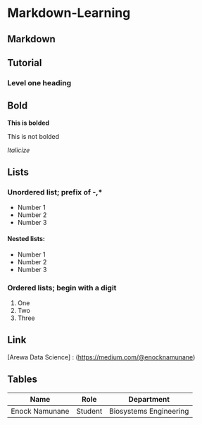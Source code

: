 # Markdown-Learning
## Markdown

## Tutorial
### Level one heading
## Bold
**This is bolded**

This is not bolded

_Italicize_

## Lists
### Unordered list; prefix of -,*
- Number 1
- Number 2
- Number 3

#### Nested lists:
* Number 1
* Number 2
* Number 3

### Ordered lists; begin with a digit
1. One
2. Two
3. Three

## Link
[Arewa Data Science] : (https://medium.com/@enocknamunane)

## Tables
| Name    | Role  | Department  |
|---------|-------|-------------|
|Enock Namunane|Student|Biosystems Engineering|
